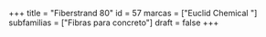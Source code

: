+++
title = "Fiberstrand 80"
id = 57
marcas = ["Euclid Chemical "]
subfamilias = ["Fibras para concreto"]
draft = false
+++

<!--more-->